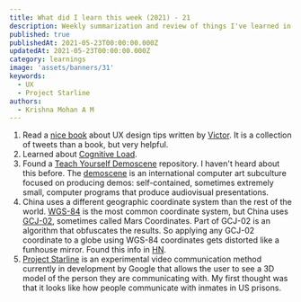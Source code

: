 ```yaml
---
title: What did I learn this week (2021) - 21
description: Weekly summarization and review of things I've learned in the fourth week of May 2021 
published: true
publishedAt: 2021-05-23T00:00:00.000Z
updatedAt: 2021-05-23T00:00:00.000Z
category: learnings
image: 'assets/banners/31'
keywords:  
  - UX
  - Project Starline
authors:
  - Krishna Mohan A M
---
```


1. Read a [nice book](https://fifty.user-interface.io/50_ui_tips.pdf) about UX design tips written by [Victor](https://twitter.com/vponamariov). It is a collection of tweets than a book, but very helpful.
2. Learned about [Cognitive Load](https://en.wikipedia.org/wiki/Cognitive_load).
3. Found a [Teach Yourself Demoscene](https://github.com/psenough/teach_yourself_demoscene_in_14_days) repository. I haven't heard about this before. The [demoscene](https://en.wikipedia.org/wiki/Demoscene) is an international computer art subculture focused on producing demos: self-contained, sometimes extremely small, computer programs that produce audiovisual presentations.
4. China uses a different geographic coordinate system than the rest of the world. [WGS-84](https://en.wikipedia.org/wiki/World_Geodetic_System) is the most common coordinate system, but China uses [GCJ-02](https://en.wikipedia.org/wiki/Restrictions_on_geographic_data_in_China#GCJ-02), sometimes called Mars Coordinates. Part of GCJ-02 is an algorithm that obfuscates the results. So applying any GCJ-02 coordinate to a globe using WGS-84 coordinates gets distorted like a funhouse mirror. Found this info in [HN](https://news.ycombinator.com/item?id=27187915).
5. [Project Starline](https://blog.google/technology/research/project-starline/) is an experimental video communication method currently in development by Google that allows the user to see a 3D model of the person they are communicating with. My first thought was that it looks like how people communicate with inmates in US prisons.